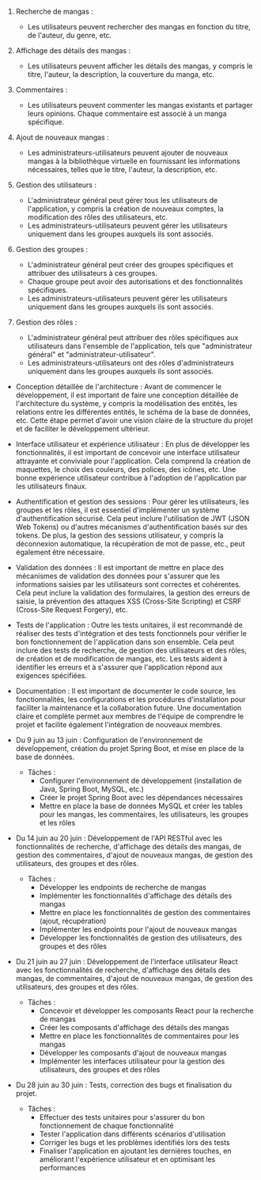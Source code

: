 1. Recherche de mangas :
    
    - Les utilisateurs peuvent rechercher des mangas en fonction du titre, de l'auteur, du genre, etc.
2. Affichage des détails des mangas :
    
    - Les utilisateurs peuvent afficher les détails des mangas, y compris le titre, l'auteur, la description, la couverture du manga, etc.
3. Commentaires :
    
    - Les utilisateurs peuvent commenter les mangas existants et partager leurs opinions. Chaque commentaire est associé à un manga spécifique.
4. Ajout de nouveaux mangas :
    
    - Les administrateurs-utilisateurs peuvent ajouter de nouveaux mangas à la bibliothèque virtuelle en fournissant les informations nécessaires, telles que le titre, l'auteur, la description, etc.
5. Gestion des utilisateurs :
    
    - L'administrateur général peut gérer tous les utilisateurs de l'application, y compris la création de nouveaux comptes, la modification des rôles des utilisateurs, etc.
    - Les administrateurs-utilisateurs peuvent gérer les utilisateurs uniquement dans les groupes auxquels ils sont associés.
6. Gestion des groupes :
    
    - L'administrateur général peut créer des groupes spécifiques et attribuer des utilisateurs à ces groupes.
    - Chaque groupe peut avoir des autorisations et des fonctionnalités spécifiques.
    - Les administrateurs-utilisateurs peuvent gérer les utilisateurs uniquement dans les groupes auxquels ils sont associés.
7. Gestion des rôles :
    
    - L'administrateur général peut attribuer des rôles spécifiques aux utilisateurs dans l'ensemble de l'application, tels que "administrateur général" et "administrateur-utilisateur".
    - Les administrateurs-utilisateurs ont des rôles d'administrateurs uniquement dans les groupes auxquels ils sont associés.




- Conception détaillée de l'architecture : Avant de commencer le développement, il est important de faire une conception détaillée de l'architecture du système, y compris la modélisation des entités, les relations entre les différentes entités, le schéma de la base de données, etc. Cette étape permet d'avoir une vision claire de la structure du projet et de faciliter le développement ultérieur.
    
- Interface utilisateur et expérience utilisateur : En plus de développer les fonctionnalités, il est important de concevoir une interface utilisateur attrayante et conviviale pour l'application. Cela comprend la création de maquettes, le choix des couleurs, des polices, des icônes, etc. Une bonne expérience utilisateur contribue à l'adoption de l'application par les utilisateurs finaux.
    
- Authentification et gestion des sessions : Pour gérer les utilisateurs, les groupes et les rôles, il est essentiel d'implémenter un système d'authentification sécurisé. Cela peut inclure l'utilisation de JWT (JSON Web Tokens) ou d'autres mécanismes d'authentification basés sur des tokens. De plus, la gestion des sessions utilisateur, y compris la déconnexion automatique, la récupération de mot de passe, etc., peut également être nécessaire.
    
- Validation des données : Il est important de mettre en place des mécanismes de validation des données pour s'assurer que les informations saisies par les utilisateurs sont correctes et cohérentes. Cela peut inclure la validation des formulaires, la gestion des erreurs de saisie, la prévention des attaques XSS (Cross-Site Scripting) et CSRF (Cross-Site Request Forgery), etc.
    
- Tests de l'application : Outre les tests unitaires, il est recommandé de réaliser des tests d'intégration et des tests fonctionnels pour vérifier le bon fonctionnement de l'application dans son ensemble. Cela peut inclure des tests de recherche, de gestion des utilisateurs et des rôles, de création et de modification de mangas, etc. Les tests aident à identifier les erreurs et à s'assurer que l'application répond aux exigences spécifiées.
    
- Documentation : Il est important de documenter le code source, les fonctionnalités, les configurations et les procédures d'installation pour faciliter la maintenance et la collaboration future. Une documentation claire et complète permet aux membres de l'équipe de comprendre le projet et facilite également l'intégration de nouveaux membres.

- Du 9 juin au 13 juin : Configuration de l'environnement de développement, création du projet Spring Boot, et mise en place de la base de données.
    
    - Tâches :
        - Configurer l'environnement de développement (installation de Java, Spring Boot, MySQL, etc.)
        - Créer le projet Spring Boot avec les dépendances nécessaires
        - Mettre en place la base de données MySQL et créer les tables pour les mangas, les commentaires, les utilisateurs, les groupes et les rôles
- Du 14 juin au 20 juin : Développement de l'API RESTful avec les fonctionnalités de recherche, d'affichage des détails des mangas, de gestion des commentaires, d'ajout de nouveaux mangas, de gestion des utilisateurs, des groupes et des rôles.
    
    - Tâches :
        - Développer les endpoints de recherche de mangas
        - Implémenter les fonctionnalités d'affichage des détails des mangas
        - Mettre en place les fonctionnalités de gestion des commentaires (ajout, récupération)
        - Implémenter les endpoints pour l'ajout de nouveaux mangas
        - Développer les fonctionnalités de gestion des utilisateurs, des groupes et des rôles
- Du 21 juin au 27 juin : Développement de l'interface utilisateur React avec les fonctionnalités de recherche, d'affichage des détails des mangas, de commentaires, d'ajout de nouveaux mangas, de gestion des utilisateurs, des groupes et des rôles.
    
    - Tâches :
        - Concevoir et développer les composants React pour la recherche de mangas
        - Créer les composants d'affichage des détails des mangas
        - Mettre en place les fonctionnalités de commentaires pour les mangas
        - Développer les composants d'ajout de nouveaux mangas
        - Implémenter les interfaces utilisateur pour la gestion des utilisateurs, des groupes et des rôles
- Du 28 juin au 30 juin : Tests, correction des bugs et finalisation du projet.
    
    - Tâches :
        - Effectuer des tests unitaires pour s'assurer du bon fonctionnement de chaque fonctionnalité
        - Tester l'application dans différents scénarios d'utilisation
        - Corriger les bugs et les problèmes identifiés lors des tests
        - Finaliser l'application en ajoutant les dernières touches, en améliorant l'expérience utilisateur et en optimisant les performances